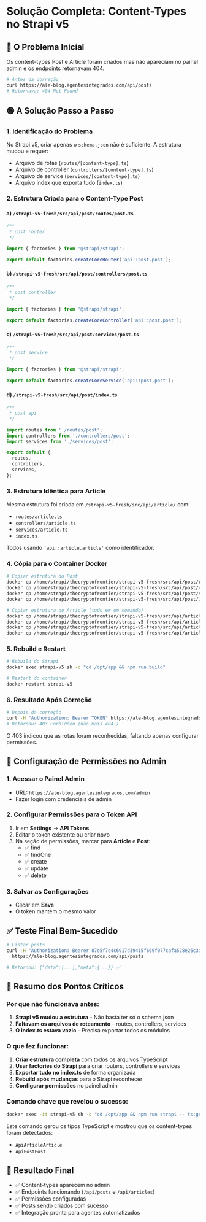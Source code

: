 # Solução Completa: Content-Types no Strapi v5

## 🔴 O Problema Inicial

Os content-types Post e Article foram criados mas não apareciam no painel admin e os endpoints retornavam 404.

```bash
# Antes da correção
curl https://ale-blog.agentesintegrados.com/api/posts
# Retornava: 404 Not Found
```

## 🟢 A Solução Passo a Passo

### 1. Identificação do Problema

No Strapi v5, criar apenas o `schema.json` não é suficiente. A estrutura mudou e requer:
- Arquivo de rotas (`routes/[content-type].ts`)
- Arquivo de controller (`controllers/[content-type].ts`)
- Arquivo de service (`services/[content-type].ts`)
- Arquivo index que exporta tudo (`index.ts`)

### 2. Estrutura Criada para o Content-Type Post

#### a) `/strapi-v5-fresh/src/api/post/routes/post.ts`
```typescript
/**
 * post router
 */

import { factories } from '@strapi/strapi';

export default factories.createCoreRouter('api::post.post');
```

#### b) `/strapi-v5-fresh/src/api/post/controllers/post.ts`
```typescript
/**
 * post controller
 */

import { factories } from '@strapi/strapi';

export default factories.createCoreController('api::post.post');
```

#### c) `/strapi-v5-fresh/src/api/post/services/post.ts`
```typescript
/**
 * post service
 */

import { factories } from '@strapi/strapi';

export default factories.createCoreService('api::post.post');
```

#### d) `/strapi-v5-fresh/src/api/post/index.ts`
```typescript
/**
 * post api
 */

import routes from './routes/post';
import controllers from './controllers/post';
import services from './services/post';

export default {
  routes,
  controllers,
  services,
};
```

### 3. Estrutura Idêntica para Article

Mesma estrutura foi criada em `/strapi-v5-fresh/src/api/article/` com:
- `routes/article.ts`
- `controllers/article.ts`
- `services/article.ts`
- `index.ts`

Todos usando `'api::article.article'` como identificador.

### 4. Cópia para o Container Docker

```bash
# Copiar estrutura do Post
docker cp /home/strapi/thecryptofrontier/strapi-v5-fresh/src/api/post/routes strapi-v5:/opt/app/src/api/post/
docker cp /home/strapi/thecryptofrontier/strapi-v5-fresh/src/api/post/controllers strapi-v5:/opt/app/src/api/post/
docker cp /home/strapi/thecryptofrontier/strapi-v5-fresh/src/api/post/services strapi-v5:/opt/app/src/api/post/
docker cp /home/strapi/thecryptofrontier/strapi-v5-fresh/src/api/post/index.ts strapi-v5:/opt/app/src/api/post/index.ts

# Copiar estrutura do Article (tudo em um comando)
docker cp /home/strapi/thecryptofrontier/strapi-v5-fresh/src/api/article/routes strapi-v5:/opt/app/src/api/article/ && \
docker cp /home/strapi/thecryptofrontier/strapi-v5-fresh/src/api/article/controllers strapi-v5:/opt/app/src/api/article/ && \
docker cp /home/strapi/thecryptofrontier/strapi-v5-fresh/src/api/article/services strapi-v5:/opt/app/src/api/article/ && \
docker cp /home/strapi/thecryptofrontier/strapi-v5-fresh/src/api/article/index.ts strapi-v5:/opt/app/src/api/article/index.ts
```

### 5. Rebuild e Restart

```bash
# Rebuild do Strapi
docker exec strapi-v5 sh -c "cd /opt/app && npm run build"

# Restart do container
docker restart strapi-v5
```

### 6. Resultado Após Correção

```bash
# Depois da correção
curl -H "Authorization: Bearer TOKEN" https://ale-blog.agentesintegrados.com/api/posts
# Retornou: 403 Forbidden (não mais 404!)
```

O 403 indicou que as rotas foram reconhecidas, faltando apenas configurar permissões.

## 🔑 Configuração de Permissões no Admin

### 1. Acessar o Painel Admin
- URL: `https://ale-blog.agentesintegrados.com/admin`
- Fazer login com credenciais de admin

### 2. Configurar Permissões para o Token API
1. Ir em **Settings** → **API Tokens**
2. Editar o token existente ou criar novo
3. Na seção de permissões, marcar para **Article** e **Post**:
   - ✅ find
   - ✅ findOne
   - ✅ create
   - ✅ update
   - ✅ delete

### 3. Salvar as Configurações
- Clicar em **Save**
- O token mantém o mesmo valor

## ✅ Teste Final Bem-Sucedido

```bash
# Listar posts
curl -H "Authorization: Bearer 87e5f7e4c6917d39415f669f077cafa528e26c3aff065206805c82daa7e6ede2941bb783992ab6a8fc0f31f45b239dce9915b8a161d41ff312529464da6f9501218cb15b375253cfad94df96fb61286ca4e96558dfc37d36bbdb58214fd7bf76dcec1c61a3c7c1d9d00d541dc14c7d158463432f252708b9b421a02f65e0defb" \
  https://ale-blog.agentesintegrados.com/api/posts

# Retornou: {"data":[...],"meta":{...}} ✅
```

## 📝 Resumo dos Pontos Críticos

### Por que não funcionava antes:
1. **Strapi v5 mudou a estrutura** - Não basta ter só o schema.json
2. **Faltavam os arquivos de roteamento** - routes, controllers, services
3. **O index.ts estava vazio** - Precisa exportar todos os módulos

### O que fez funcionar:
1. **Criar estrutura completa** com todos os arquivos TypeScript
2. **Usar factories do Strapi** para criar routers, controllers e services
3. **Exportar tudo no index.ts** de forma organizada
4. **Rebuild após mudanças** para o Strapi reconhecer
5. **Configurar permissões** no painel admin

### Comando chave que revelou o sucesso:
```bash
docker exec -it strapi-v5 sh -c "cd /opt/app && npm run strapi -- ts:generate-types"
```

Este comando gerou os tipos TypeScript e mostrou que os content-types foram detectados:
- `ApiArticleArticle`
- `ApiPostPost`

## 🚀 Resultado Final

- ✅ Content-types aparecem no admin
- ✅ Endpoints funcionando (`/api/posts` e `/api/articles`)
- ✅ Permissões configuradas
- ✅ Posts sendo criados com sucesso
- ✅ Integração pronta para agentes automatizados